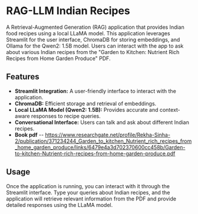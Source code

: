 # RAG-LLM Indian Recipes

A Retrieval-Augmented Generation (RAG) application that provides Indian food recipes using a local LLaMA model. This application leverages Streamlit for the user interface, ChromaDB for storing embeddings, and Ollama for the Qwen2: 1.5B model. Users can interact with the app to ask about various Indian recipes from the "Garden to Kitchen: Nutrient Rich Recipes from Home Garden Produce" PDF.

## Features

- **Streamlit Integration:** A user-friendly interface to interact with the application.
- **ChromaDB:** Efficient storage and retrieval of embeddings.
- **Local LLaMA Model (Qwen2: 1.5B):** Provides accurate and context-aware responses to recipe queries.
- **Conversational Interface:** Users can talk and ask about different Indian recipes.
- **Book pdf** -- https://www.researchgate.net/profile/Rekha-Sinha-2/publication/371234244_Garden_to_kitchen_Nutrient_rich_recipes_from_home_garden_produce/links/6479e4a3d702370600cc458b/Garden-to-kitchen-Nutrient-rich-recipes-from-home-garden-produce.pdf


## Usage

Once the application is running, you can interact with it through the Streamlit interface. Type your queries about Indian recipes, and the application will retrieve relevant information from the PDF and provide detailed responses using the LLaMA model.

